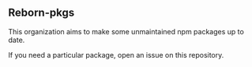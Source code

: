 ## Reborn-pkgs

This organization aims to make some unmaintained npm packages up to date.

If you need a particular package, open an issue on this repository.
